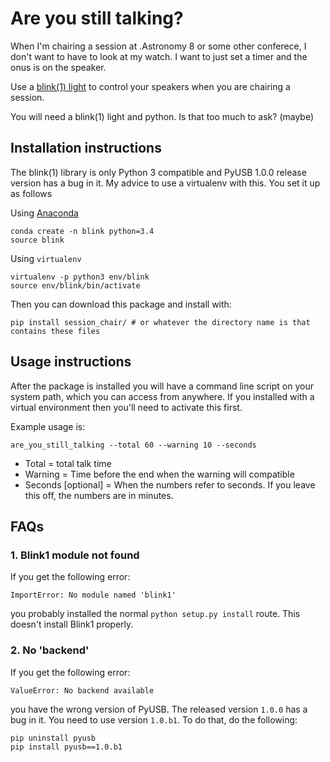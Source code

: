 # Are you still talking?

When I'm chairing a session at .Astronomy 8 or some other conferece, I don't want to have to look at my watch. I want to just set a timer and the onus is on the speaker.

Use a [blink(1) light](https://blink1.thingm.com/) to control your speakers when you are chairing a session.

You will need a blink(1) light and python. Is that too much to ask? (maybe)

## Installation instructions
The blink(1) library is only Python 3 compatible and PyUSB 1.0.0 release version has a bug in it. My advice to use a virtualenv with this. You set it up as follows

Using [Anaconda](http://anaconda.io)
```
conda create -n blink python=3.4
source blink
```
Using `virtualenv`
```
virtualenv -p python3 env/blink
source env/blink/bin/activate
```
Then you can download this package and install with:
```
pip install session_chair/ # or whatever the directory name is that contains these files
```

## Usage instructions
After the package is installed you will have a command line script on your system path, which you can access from anywhere. If you installed with a virtual environment then you'll need to activate this first.

Example usage is:
```
are_you_still_talking --total 60 --warning 10 --seconds
```
- Total = total talk time
- Warning = Time before the end when the warning will compatible
- Seconds [optional] = When the numbers refer to seconds. If you leave this off, the numbers are in minutes.

## FAQs
### 1. Blink1 module not found
If you get the following error:
```
ImportError: No module named 'blink1'
```
you probably installed the normal `python setup.py install` route. This doesn't install Blink1 properly.

### 2. No 'backend'
If you get the following error:
```
ValueError: No backend available
```
you have the wrong version of PyUSB. The released version `1.0.0` has a bug in it. You need to use version `1.0.b1`. To do that, do the following:
```
pip uninstall pyusb
pip install pyusb==1.0.b1
```
